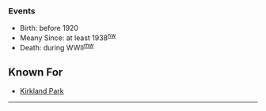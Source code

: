 
### Events

- Birth: before 1920
- Meany Since: at least 1938<sup>[nw][]</sup>
- Death: during WWII<sup>[mw][]</sup>

## Known For

* [Kirkland Park](Kirkland-Park)

---

[mw]: Names-2009
[nw]: Names-Walt "Meany Names by Walter Little, 1984"
